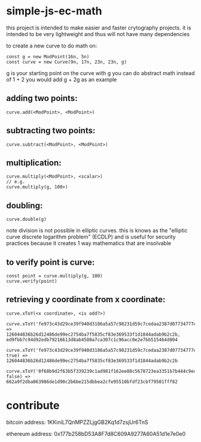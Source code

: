 # simple-js-ec-math

this project is intended to make easier and faster crytography projects. it is intended to be very lightweight and thus will not have many dependencies

to create a new curve to do math on:
```
const g = new ModPoint(16n, 5n)
const curve = new Curve(9n, 17n, 23n, 23n, g)
```

g is your starting point on the curve with g you can do abstract math instead of 1 + 2 you would add g + 2g as an example

## adding two points:
```
curve.add(<ModPoint>, <ModPoint>)
```

## subtracting two points:
```
curve.subtract(<ModPoint>, <ModPoint>)
```

## multiplication:
```
curve.multiply(<ModPoint>, <scalar>)
// e.g.
curve.multiply(g, 100>)
```

## doubling:
```
curve.double(g)
```

note division is not possible in elliptic curves. this is knows as the "elliptic curve discrete logarithm problem" (ECDLP) and is useful for security practices because it creates 1 way mathematics that are insolvable

## to verify point is curve:
```
const point = curve.multiply(g, 100)
curve.verify(point)
```

## retrieving y coordinate from x coordinate:
```
curve.xToY(<x coordinate>, <is odd?>)

curve.xToY('fe973c43d29ce39f940d3186a5a57c98231d59c7cedaa2387d07734777efed80') =>
126044836b26d12486de99ec2754ba7f5835cf83e369533f1d1844adab9b2c2b, ed9fbb7c94d92edb79216613d8ab4580a7ca307c1c96acc0e2e7bb515464d004

curve.xToY('fe973c43d29ce39f940d3186a5a57c98231d59c7cedaa2387d07734777efed80', true) =>
126044836b26d12486de99ec2754ba7f5835cf83e369533f1d1844adab9b2c2b

curve.xToY('8f68b9d2f63b5f339239c1ad981f162ee88c5678723ea3351b7b444c9ec4c0da', false) =>
662a9f2dba063986de1d90c2b6be215dbbea2cfe95510bfdf23cbf79501fff82
```

# contribute

bitcoin address: 1KKiniL7QnMPZZLjgGB2Kq1d7zsjUr6TnS 

ethereum address: 0x177b258bD53A8F7d8C609A9277A60A51d1e7e0e0
